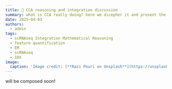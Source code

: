 ```yaml
---
title: 🧬 CCA reasoning and integration discussion
summary: what is CCA really doing? here we dicepher it and present the mathmatical intuition to appreicate its applicability. Also, discuss the integration.  
date: 2025-04-03
authors:
  - admin
tags:
  - scRNAseq Integration Mathematical Reasoning
  - feature quantification
  - EM
  - scRNAseq
  - 10X
image:
  caption: 'Image credit: [**Razi Pouri on Unsplash**](https://unsplash.com)'
---
```


will be composed soon!

